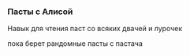 ### Пасты с Алисой
Навык для чтения паст со всяких двачей и лурочек

пока берет рандомные пасты с  пастача